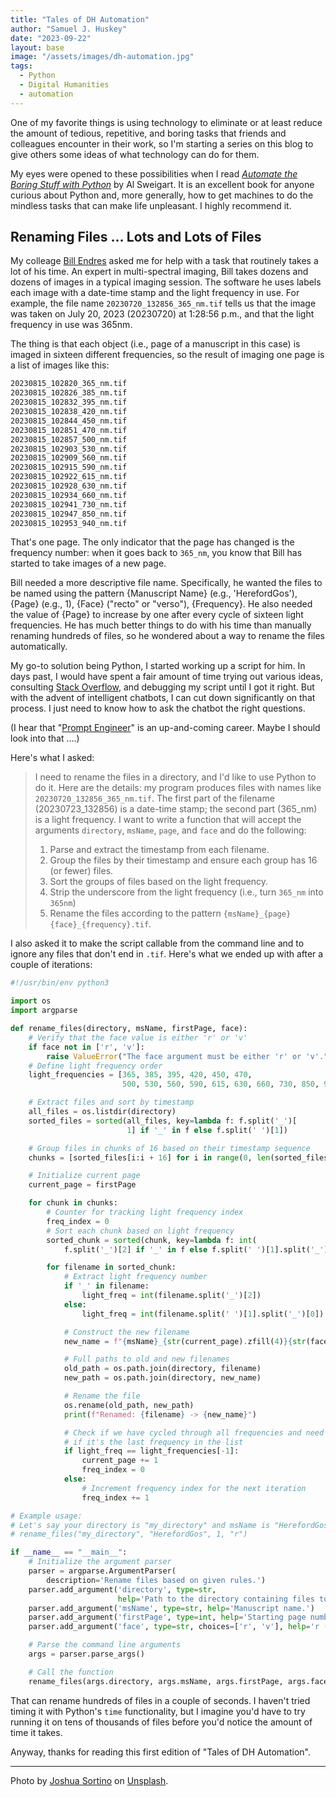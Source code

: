 ```yaml
---
title: "Tales of DH Automation"
author: "Samuel J. Huskey"
date: "2023-09-22"
layout: base
image: "/assets/images/dh-automation.jpg"
tags:
  - Python
  - Digital Humanities
  - automation
---
```


One of my favorite things is using technology to eliminate or at least reduce the amount of tedious, repetitive, and boring tasks that friends and colleagues encounter in their work, so I'm starting a series on this blog to give others some ideas of what technology can do for them.

My eyes were opened to these possibilities when I read _[Automate the Boring Stuff with Python](https://automatetheboringstuff.com/)_ by Al Sweigart. It is an excellent book for anyone curious about Python and, more generally, how to get machines to do the mindless tasks that can make life unpleasant. I highly recommend it.

## Renaming Files … Lots and Lots of Files

My colleage [Bill Endres](https://www.ou.edu/cas/english/about/faculty/b-endres) asked me for help with a task that routinely takes a lot of his time. An expert in multi-spectral imaging, Bill takes dozens and dozens of images in a typical imaging session. The software he uses labels each image with a date-time stamp and the light frequency in use. For example, the file name `20230720_132856_365_nm.tif` tells us that the image was taken on July 20, 2023 (20230720) at 1:28:56 p.m., and that the light frequency in use was 365nm.

The thing is that each object (i.e., page of a manuscript in this case) is imaged in sixteen different frequencies, so the result of imaging one page is a list of images like this:

```bash
20230815_102820_365_nm.tif
20230815_102826_385_nm.tif
20230815_102832_395_nm.tif
20230815_102838_420_nm.tif
20230815_102844_450_nm.tif
20230815_102851_470_nm.tif
20230815_102857_500_nm.tif
20230815_102903_530_nm.tif
20230815_102909_560_nm.tif
20230815_102915_590_nm.tif
20230815_102922_615_nm.tif
20230815_102928_630_nm.tif
20230815_102934_660_nm.tif
20230815_102941_730_nm.tif
20230815_102947_850_nm.tif
20230815_102953_940_nm.tif
```

That's one page. The only indicator that the page has changed is the frequency number: when it goes back to `365_nm`, you know that Bill has started to take images of a new page.

Bill needed a more descriptive file name. Specifically, he wanted the files to be named using the pattern {Manuscript Name} (e.g., 'HerefordGos'), {Page} (e.g., 1), {Face} ("recto" or "verso"), {Frequency}. He also needed the value of {Page} to increase by one after every cycle of sixteen light frequencies. He has much better things to do with his time than manually renaming hundreds of files, so he wondered about a way to rename the files automatically.

My go-to solution being Python, I started working up a script for him. In days past, I would have spent a fair amount of time trying out various ideas, consulting [Stack Overflow](https://stackoverflow.com/), and debugging my script until I got it right. But with the advent of intelligent chatbots, I can cut down significantly on that process. I just need to know how to ask the chatbot the right questions.

(I hear that "[Prompt Engineer](https://en.wikipedia.org/wiki/Prompt_engineering)" is an up-and-coming career. Maybe I should look into that ….)

Here's what I asked:

> I need to rename the files in a directory, and I'd like to use Python to do it. Here are the details: my program produces files with names like `20230720_132856_365_nm.tif`. The first part of the filename (20230723_132856) is a date-time stamp; the second part (365_nm) is a light frequency. I want to write a function that will accept the arguments `directory`, `msName`, `page`, and `face` and do the following:
>
> 1. Parse and extract the timestamp from each filename.
> 2. Group the files by their timestamp and ensure each group has 16 (or fewer) files.
> 3. Sort the groups of files based on the light frequency.
> 4. Strip the underscore from the light frequency (i.e., turn `365_nm` into `365nm`)
> 5. Rename the files according to the pattern `{msName}_{page}{face}_{frequency}.tif`.

I also asked it to make the script callable from the command line and to ignore any files that don't end in `.tif`. Here's what we ended up with after a couple of iterations:

```python
#!/usr/bin/env python3

import os
import argparse

def rename_files(directory, msName, firstPage, face):
    # Verify that the face value is either 'r' or 'v'
    if face not in ['r', 'v']:
        raise ValueError("The face argument must be either 'r' or 'v'.")
    # Define light frequency order
    light_frequencies = [365, 385, 395, 420, 450, 470,
                         500, 530, 560, 590, 615, 630, 660, 730, 850, 940]

    # Extract files and sort by timestamp
    all_files = os.listdir(directory)
    sorted_files = sorted(all_files, key=lambda f: f.split('_')[
                          1] if '_' in f else f.split(' ')[1])

    # Group files in chunks of 16 based on their timestamp sequence
    chunks = [sorted_files[i:i + 16] for i in range(0, len(sorted_files), 16)]

    # Initialize current page
    current_page = firstPage

    for chunk in chunks:
        # Counter for tracking light frequency index
        freq_index = 0
        # Sort each chunk based on light frequency
        sorted_chunk = sorted(chunk, key=lambda f: int(
            f.split('_')[2] if '_' in f else f.split(' ')[1].split('_')[0]))

        for filename in sorted_chunk:
            # Extract light frequency number
            if '_' in filename:
                light_freq = int(filename.split('_')[2])
            else:
                light_freq = int(filename.split(' ')[1].split('_')[0])

            # Construct the new filename
            new_name = f"{msName}_{str(current_page).zfill(4)}{str(face)}_{light_freq}nm.tif"

            # Full paths to old and new filenames
            old_path = os.path.join(directory, filename)
            new_path = os.path.join(directory, new_name)

            # Rename the file
            os.rename(old_path, new_path)
            print(f"Renamed: {filename} -> {new_name}")

            # Check if we have cycled through all frequencies and need to reset
            # if it's the last frequency in the list
            if light_freq == light_frequencies[-1]:
                current_page += 1
                freq_index = 0
            else:
                # Increment frequency index for the next iteration
                freq_index += 1

# Example usage:
# Let's say your directory is "my_directory" and msName is "HerefordGos" and starting page number is 1
# rename_files("my_directory", "HerefordGos", 1, "r")

if __name__ == "__main__":
    # Initialize the argument parser
    parser = argparse.ArgumentParser(
        description='Rename files based on given rules.')
    parser.add_argument('directory', type=str,
                        help='Path to the directory containing files to be renamed.')
    parser.add_argument('msName', type=str, help='Manuscript name.')
    parser.add_argument('firstPage', type=int, help='Starting page number.')
    parser.add_argument('face', type=str, choices=['r', 'v'], help='r (recto) or v (verso).')

    # Parse the command line arguments
    args = parser.parse_args()

    # Call the function
    rename_files(args.directory, args.msName, args.firstPage, args.face)
```

That can rename hundreds of files in a couple of seconds. I haven't tried timing it with Python's `time` functionality, but I imagine you'd have to try running it on tens of thousands of files before you'd notice the amount of time it takes.

Anyway, thanks for reading this first edition of "Tales of DH Automation".

---

Photo by [Joshua Sortino](https://unsplash.com/@sortino?utm_source=unsplash&utm_medium=referral&utm_content=creditCopyText) on [Unsplash](https://unsplash.com/photos/LqKhnDzSF-8?utm_source=unsplash&utm_medium=referral&utm_content=creditCopyText).
